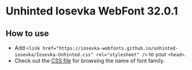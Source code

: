 # Unhinted Iosevka WebFont 32.0.1

## How to use

- Add `<link href="https://iosevka-webfonts.github.io/unhinted-iosevka/Iosevka-Unhinted.css" rel="stylesheet" />` to your `<head>`.
- Check out the [CSS file](./Iosevka-Unhinted.css) for browsing the name of font family.
